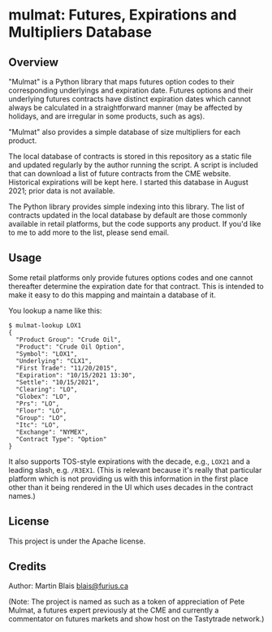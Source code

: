 # mulmat: Futures, Expirations and Multipliers Database

## Overview

"Mulmat" is a Python library that maps futures option codes to their
corresponding underlyings and expiration date. Futures options and their
underlying futures contracts have distinct expiration dates which cannot always
be calculated in a straightforward manner (may be affected by holidays, and are
irregular in some products, such as ags).

"Mulmat" also provides a simple database of size multipliers for each product.

The local database of contracts is stored in this repository as a static file
and updated regularly by the author running the script. A script is included
that can download a list of future contracts from the CME website. Historical
expirations will be kept here. I started this database in August 2021; prior
data is not available.

The Python library provides simple indexing into this library. The list of
contracts updated in the local database by default are those commonly available
in retail platforms, but the code supports any product. If you'd like to me to
add more to the list, please send email.

## Usage

Some retail platforms only provide futures options codes and one cannot
thereafter determine the expiration date for that contract. This is intended to
make it easy to do this mapping and maintain a database of it.

You lookup a name like this:

    $ mulmat-lookup LOX1
    {
      "Product Group": "Crude Oil",
      "Product": "Crude Oil Option",
      "Symbol": "LOX1",
      "Underlying": "CLX1",
      "First Trade": "11/20/2015",
      "Expiration": "10/15/2021 13:30",
      "Settle": "10/15/2021",
      "Clearing": "LO",
      "Globex": "LO",
      "Prs": "LO",
      "Floor": "LO",
      "Group": "LO",
      "Itc": "LO",
      "Exchange": "NYMEX",
      "Contract Type": "Option"
    }

It also supports TOS-style expirations with the decade, e.g., `LOX21` and a
leading slash, e.g. `/R3EX1`. (This is relevant because it's really that
particular platform which is not providing us with this information in the first
place other than it being rendered in the UI which uses decades in the contract
names.)

## License

This project is under the Apache license.

## Credits

Author: Martin Blais <blais@furius.ca>

(Note: The project is named as such as a token of appreciation of Pete Mulmat, a
futures expert previously at the CME and currently a commentator on futures
markets and show host on the Tastytrade network.)
